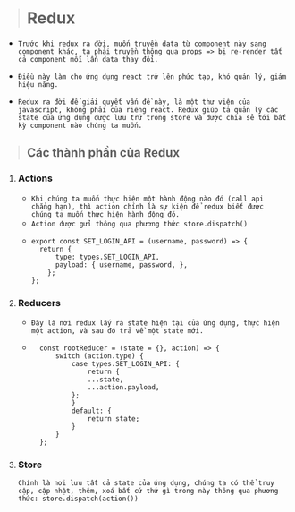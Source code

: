 > # Redux

- `Trước khi redux ra đời, muốn truyền data từ component này sang component khác, ta phải truyền thông qua props => bị re-render tất cả component mỗi lần data thay đổi.`

- `Điều này làm cho ứng dụng react trở lên phức tạp, khó quản lý, giảm hiệu năng.`

- `Redux ra đời để giải quyết vấn đề này, là một thư viện của javascript, không phải của riêng react. Redux giúp ta quản lý các state của ứng dụng được lưu trữ trong store và được chia sẻ tới bất kỳ component nào chúng ta muốn.`

> ## Các thành phần của Redux

1.  ### Actions

    - `Khi chúng ta muốn thực hiện một hành động nào đó (call api chẳng hạn), thì action chính là sự kiện để redux biết được chúng ta muốn thực hiện hành động đó.`
    - `Action được gửi thông qua phương thức store.dispatch()`
    - ```
      export const SET_LOGIN_API = (username, password) => {
        return {
            type: types.SET_LOGIN_API,
            payload: { username, password, },
          };
      };
      ```

2.  ### Reducers

    - `Đây là nơi redux lấy ra state hiện tại của ứng dụng, thực hiện một action, và sau đó trả về một state mới.`
    - ```
        const rootReducer = (state = {}, action) => {
            switch (action.type) {
                case types.SET_LOGIN_API: {
                    return {
                    ...state,
                    ...action.payload,
                };
                }
                default: {
                    return state;
                }
            }
        };
      ```

3.  ### Store
    `Chính là nơi lưu tất cả state của ứng dụng, chúng ta có thể truy cập, cập nhật, thêm, xoá bất cứ thứ gì trong này thông qua phương thức: store.dispatch(action())`
